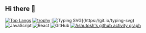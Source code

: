 ## Hi there 👋

[![Top Langs](https://github-readme-stats.vercel.app/api/top-langs/?username=danielxfeng&layout=compact)](https://github.com/anuraghazra/github-readme-stats)
[![trophy](https://github-profile-trophy.vercel.app/?username=danielxfeng)](https://github.com/ryo-ma/github-profile-trophy)
[![Typing SVG](https://readme-typing-svg.demolab.com/?lines=欢迎来到我的GitHub主页!;探索我的项目吧!;Enjoy+your+coding!)](https://git.io/typing-svg)
![JavaScript](https://img.shields.io/badge/Code-JavaScript-yellow?style=flat-square&logo=javascript)
![React](https://img.shields.io/badge/React-blue?style=flat-square&logo=react)
![GitHub](https://img.shields.io/badge/GitHub-100%25-brightgreen)
[![Ashutosh's github activity graph](https://github-readme-activity-graph.cyclic.app/graph?username=danielxfeng&bg_color=ffffff&color=037ffb&line=737373&point=1d1d1d&area=true)](https://github.com/ashutosh00710/github-readme-activity-graph)




<!--
**danielxfeng/danielxfeng** is a ✨ _special_ ✨ repository because its `README.md` (this file) appears on your GitHub profile.

Here are some ideas to get you started:

- 🔭 I’m currently working on ...
- 🌱 I’m currently learning ...
- 👯 I’m looking to collaborate on ...
- 🤔 I’m looking for help with ...
- 💬 Ask me about ...
- 📫 How to reach me: ...
- 😄 Pronouns: ...
- ⚡ Fun fact: ...
-->
